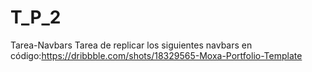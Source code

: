 # T_P_2
Tarea-Navbars
Tarea de replicar los siguientes navbars en código:https://dribbble.com/shots/18329565-Moxa-Portfolio-Template
